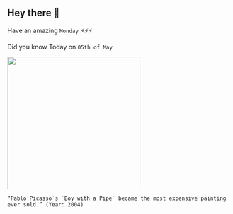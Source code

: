## Hey there 👋
Have an amazing `Monday` ⚡⚡⚡

Did you know Today on `05th of May`
 
 [<img src="https://www1.insh.world/wp-content/uploads/sites/28/2019/03/top20_most_expansive_paintings_10.jpg" width="300" />](https://edition.cnn.com/2004/US/05/05/picasso.auction/index.html#:~:text=NEW%20YORK%20(CNN)%20%2D%2D%20A,of%20Sotheby's%20for%20%2493%20million.) 
 ```
“Pablo Picasso`s `Boy with a Pipe` became the most expensive painting ever sold.” (Year: 2004)
```
